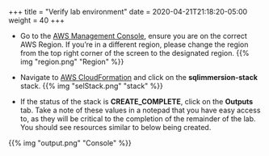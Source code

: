 +++
title = "Verify lab environment"
date = 2020-04-21T21:18:20-05:00
weight = 40
+++

* Go to the [AWS Management Console](https://console.aws.amazon.com/), ensure you are on the correct AWS Region. If you’re in a different region, please change the region from the top right corner of the screen to the designated region.
{{% img "region.png" "Region" %}}

* Navigate to [AWS CloudFormation](https://console.aws.amazon.com/cloudformation/) and click on the **sqlimmersion-stack** stack.
{{% img "selStack.png" "stack" %}}

* If the status of the stack is **CREATE_COMPLETE**, click on the **Outputs** tab. Take a note of these values in a notepad that you have easy access to, as they will be critical to the completion of the remainder of the lab. You should see resources similar to below being created.

{{% img "output.png" "Console" %}}


